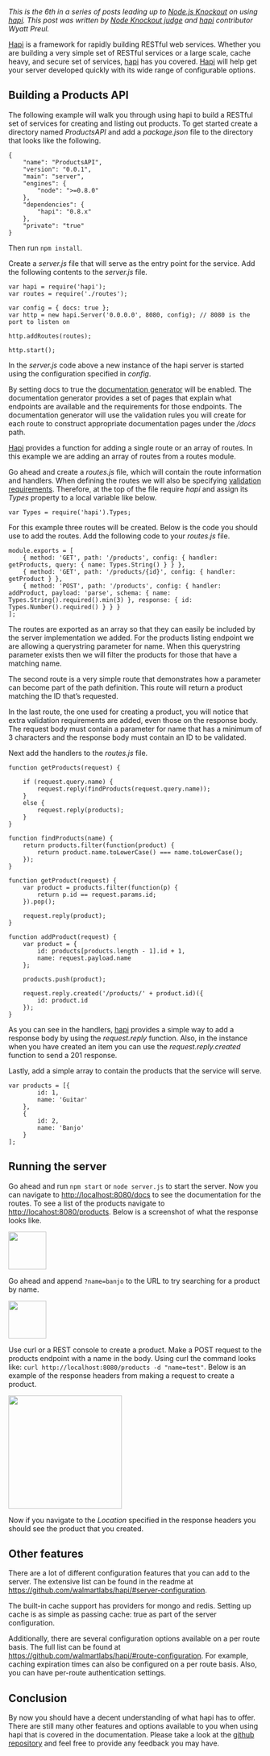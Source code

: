_This is the 6th in a series of posts leading up to [Node.js Knockout][] on
using [hapi][].  This post was written by [Node Knockout judge][] and [hapi][]
contributor Wyatt Preul._

[Node.js Knockout]: http://nodeknockout.com
[hapi]: http://walmartlabs.github.com/hapi/
[Node Knockout judge]: http://nodeknockout.com/people/50881470db8fcea02f00033c

[Hapi][] is a framework for rapidly building RESTful web services. Whether you
are building a very simple set of RESTful services or a large scale, cache
heavy, and secure set of services, [hapi][] has you covered.  [Hapi][] will
help get your server developed quickly with its wide range of configurable
options.

## Building a Products API

The following example will walk you through using hapi to build a RESTful set
of services for creating and listing out products. To get started create a
directory named _ProductsAPI_ and add a _package.json_ file to the directory
that looks like the following.

    {
        "name": "ProductsAPI",
        "version": "0.0.1",
        "main": "server",
        "engines": {
            "node": ">=0.8.0"
        },
        "dependencies": {
            "hapi": "0.8.x"
        },
        "private": "true"
    }

Then run `npm install`.

Create a _server.js_ file that will serve as the entry point for the service.
Add the following contents to the _server.js_ file.

    var hapi = require('hapi');
    var routes = require('./routes');

    var config = { docs: true };
    var http = new hapi.Server('0.0.0.0', 8080, config); // 8080 is the port to listen on

    http.addRoutes(routes);

    http.start();

In the _server.js_ code above a new instance of the hapi server is started
using the configuration specified in _config_.

By setting docs to true the [documentation generator][] will be enabled. The
documentation generator provides a set of pages that explain what endpoints
are available and the requirements for those endpoints. The documentation
generator will use the validation rules you will create for each route to
construct appropriate documentation pages under the _/docs_ path.

[documentation generator]: https://github.com/walmartlabs/hapi#documentation

[Hapi][] provides a function for adding a single route or an array of routes.
In this example we are adding an array of routes from a routes module.

Go ahead and create a _routes.js_ file, which will contain the route
information and handlers. When defining the routes we will also be specifying
[validation requirements][]. Therefore, at the top of the file require _hapi_
and assign its _Types_ property to a local variable like below.

[validation requirements]: https://github.com/walmartlabs/hapi/#data-validation

    var Types = require('hapi').Types;

For this example three routes will be created. Below is the code you should
use to add the routes. Add the following code to your _routes.js_ file.

    module.exports = [
        { method: 'GET', path: '/products', config: { handler: getProducts, query: { name: Types.String() } } },
        { method: 'GET', path: '/products/{id}', config: { handler: getProduct } },
        { method: 'POST', path: '/products', config: { handler: addProduct, payload: 'parse', schema: { name: Types.String().required().min(3) }, response: { id: Types.Number().required() } } }
    ];

The routes are exported as an array so that they can easily be included by the
server implementation we added. For the products listing endpoint we are
allowing a querystring parameter for name. When this querystring parameter
exists then we will filter the products for those that have a matching name.

The second route is a very simple route that demonstrates how a parameter can
become part of the path definition. This route will return a product matching
the ID that’s requested.

In the last route, the one used for creating a product, you will notice that
extra validation requirements are added, even those on the response body. The
request body must contain a parameter for name that has a minimum of 3
characters and the response body must contain an ID to be validated.

Next add the handlers to the _routes.js_ file.

    function getProducts(request) {

        if (request.query.name) {
            request.reply(findProducts(request.query.name));
        }
        else {
            request.reply(products);
        }
    }

    function findProducts(name) {
        return products.filter(function(product) {
            return product.name.toLowerCase() === name.toLowerCase();
        });
    }

    function getProduct(request) {
        var product = products.filter(function(p) {
            return p.id == request.params.id;
        }).pop();

        request.reply(product);
    }

    function addProduct(request) {
        var product = {
            id: products[products.length - 1].id + 1,
            name: request.payload.name
        };

        products.push(product);

        request.reply.created('/products/' + product.id)({
            id: product.id
        });
    }

As you can see in the handlers, [hapi][] provides a simple way to add a
response body by using the _request.reply_ function. Also, in the instance
when you have created an item you can use the _request.reply.created_ function
to send a 201 response.

Lastly, add a simple array to contain the products that the service will serve.

    var products = [{
            id: 1,
            name: 'Guitar'
        },
        {
            id: 2,
            name: 'Banjo'
        }
    ];

## Running the server

Go ahead and run `npm start` or `node server.js` to start the server.  Now you
can navigate to <http://localhost:8080/docs> to see the documentation for the
routes.  To see a list of the products navigate to
<http://locahost:8080/products>. Below is a screenshot of what the response
looks like.

<img src="https://raw.github.com/wpreul/hapi-example/master/images/products.png" height="75px" width="auto" />

Go ahead and append `?name=banjo` to the URL to try searching for a product by
name.

<img src="https://raw.github.com/wpreul/hapi-example/master/images/banjo.png" height="75px" width="auto" />

Use curl or a REST console to create a product. Make a POST request to the
products endpoint with a name in the body. Using curl the command looks like:
`curl http://localhost:8080/products -d "name=test"`. Below is an example of
the response headers from making a request to create a product.

<img src="https://raw.github.com/wpreul/hapi-example/master/images/headers.png" height="225px" width="auto" />

Now if you navigate to the _Location_ specified in the response headers you
should see the product that you created.

## Other features

There are a lot of different configuration features that you can add to the
server.  The extensive list can be found in the readme at
<https://github.com/walmartlabs/hapi/#server-configuration>.

The built-in cache support has providers for mongo and redis. Setting up cache
is as simple as passing cache: true as part of the server configuration.

Additionally, there are several configuration options available on a per route
basis.  The full list can be found at
<https://github.com/walmartlabs/hapi/#route-configuration>. For example,
caching expiration times can also be configured on a per route basis. Also,
you can have per-route authentication settings.

## Conclusion

By now you should have a decent understanding of what hapi has to offer.
There are still many other features and options available to you when using
hapi that is covered in the documentation.  Please take a look at the
[github repository][] and feel free to provide any feedback you may have.

[github repository]: https://github.com/wpreul/hapi-example
